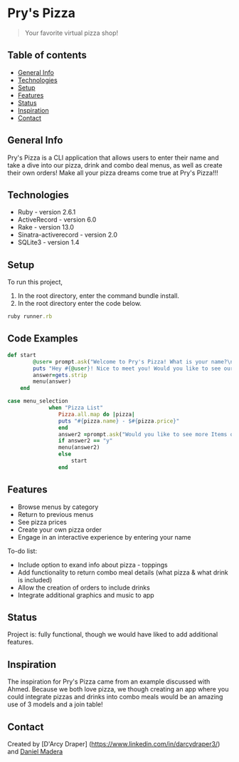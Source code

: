 # Pry's Pizza
> Your favorite virtual pizza shop!
## Table of contents
* [General Info](#general-info)
* [Technologies](#technologies)
* [Setup](#setup)
* [Features](#features)
* [Status](#status)
* [Inspiration](#inspiration)
* [Contact](#contact)
## General Info
Pry's Pizza is a CLI application that allows users to enter their name and take a dive into our pizza, drink and combo deal menus, as well as create their own orders! 
Make all your pizza dreams come true at Pry's Pizza!!!
## Technologies
* Ruby - version 2.6.1
* ActiveRecord - version 6.0
* Rake - version 13.0
* Sinatra-activerecord - version 2.0
* SQLite3 - version 1.4
## Setup
To run this project, 
1. In the root directory, enter the command bundle install.
2. In the root directory enter the code below.
```ruby
ruby runner.rb
```
## Code Examples
```ruby
def start
        @user= prompt.ask("Welcome to Pry's Pizza! What is your name?\n")
        puts "Hey #{@user}! Nice to meet you! Would you like to see our Menu y/n?"
        answer=gets.strip
        menu(answer)
    end
```
```ruby
case menu_selection
             when "Pizza List"
                Pizza.all.map do |pizza|
                puts "#{pizza.name} - $#{pizza.price}"
                end
                answer2 =prompt.ask("Would you like to see more Items on the menu: y/n?")
                if answer2 == "y"
                menu(answer2)
                else
                    start
                end
```
## Features
* Browse menus by category
* Return to previous menus
* See pizza prices
* Create your own pizza order
* Engage in an interactive experience by entering your name

To-do list:
* Include option to exand info about pizza - toppings
* Add functionality to return combo meal details (what pizza & what drink is included)
* Allow the creation of orders to include drinks
* Integrate additional graphics and music to app
## Status
Project is: fully functional, though we would have liked to add additional features.
## Inspiration
The inspiration for Pry's Pizza came from an example discussed with Ahmed. Because we both love pizza, we though creating an app where you could integrate pizzas and drinks into combo meals would be an amazing use of 3 models and a join table!
## Contact
Created by [D'Arcy Draper] (https://www.linkedin.com/in/darcydraper3/) and 
[Daniel Madera](https://www.linkedin.com/in/daniel-madera-925b4987/)